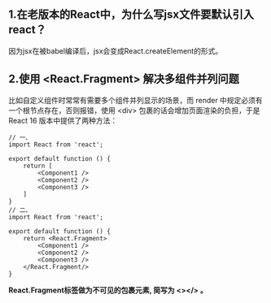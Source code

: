 1.在老版本的React中，为什么写jsx文件要默认引入react？
---
因为jsx在被babel编译后，jsx会变成React.createElement的形式。

2.使用 \<React.Fragment\> 解决多组件并列问题
---
比如自定义组件时常常有需要多个组件并列显示的场景，而 render 中规定必须有一个根节点存在，否则报错，使用 \<div\> 包裹的话会增加页面渲染的负担，于是 React 16 版本中提供了两种方法：
```
// 一、
import React from 'react';

export default function () {
    return [
        <Component1 />
        <Component2 />
        <Component3 />
    ]
}
// 二、
import React from 'react';

export default function () {
    return <React.Fragment>
        <Component1 />
        <Component2 />
        <Component3 />
    </React.Fragment/>
}
```
**React.Fragment标签做为不可见的包裹元素, 简写为 \<\>\</\> 。**